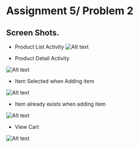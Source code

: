 # Assignment 5/ Problem 2

## Screen Shots.

- Product List Activity
![Alt text](screenshots/1.png)

- Product Detail Activity

![Alt text](screenshots/2.png)

- Item Selected when Adding item

![Alt text](screenshots/3.png)

- Item already exists when adding item

![Alt text](screenshots/4.png)


- View Cart

![Alt text](screenshots/5.png)
